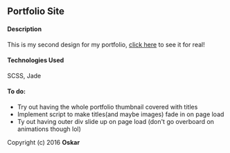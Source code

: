 ## Portfolio Site

#### Description
This is my second design for my portfolio, [click here](http://oskarradon.com) to see it for real!

#### Technologies Used

SCSS, Jade

#### To do:
- Try out having the whole portfolio thumbnail covered with titles
- Implement script to make titles(and maybe images) fade in on page load
- Ty out having outer div slide up on page load (don't go overboard on animations though lol)

Copyright (c) 2016 **Oskar**
